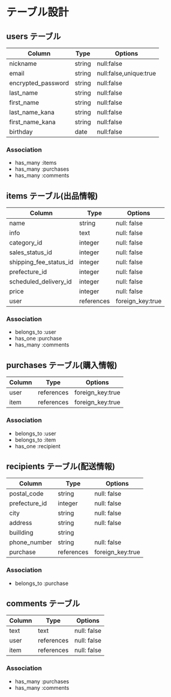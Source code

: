 # テーブル設計

## users テーブル

| Column             | Type    | Options                |
| ------------------ | ------- | ---------------------- |
| nickname           | string  | null:false             |
| email              | string  | null:false,unique:true |
| encrypted_password | string  | null:false             |
| last_name          | string  | null:false             |
| first_name         | string  | null:false             |
| last_name_kana     | string  | null:false             |
| first_name_kana    | string  | null:false             |
| birthday           | date    | null:false             |

### Association
- has_many :items
- has_many :purchases
- has_many :comments


## items テーブル(出品情報)

| Column                 | Type                 | Options          |
| ---------------------- | -------------------- | ---------------- |
| name                   | string               | null: false      |
| info                   | text                 | null: false      |
| category_id            | integer              | null: false      |
| sales_status_id        | integer              | null: false      |
| shipping_fee_status_id | integer              | null: false      |
| prefecture_id          | integer              | null: false      |
| scheduled_delivery_id  | integer              | null: false      |
| price                  | integer              | null: false      |
| user                   | references           | foreign_key:true |

### Association
- belongs_to :user
- has_one :purchase
- has_many :comments

## purchases テーブル(購入情報)

| Column                | Type                 | Options          |
| --------------------- | -------------------- | ---------------- |
| user                  | references           | foreign_key:true |
| item                  | references           | foreign_key:true |

### Association
- belongs_to :user
- belongs_to :item
- has_one :recipient

## recipients テーブル(配送情報)

| Column        | Type       | Options          |
| ------------- | ---------- | ---------------- |
| postal_code   | string     | null: false      |
| prefecture_id | integer    | null: false      |
| city          | string     | null: false      |
| address       | string     | null: false      |
| buillding     | string     |                  |
| phone_number  | string     | null: false      |
| purchase      | references | foreign_key:true |

### Association
- belongs_to :purchase

## comments テーブル

| Column    | Type       | Options     |
| --------- | ---------- | ----------- |
| text      | text       | null: false |
| user      | references | null: false |
| item      | references | null: false |

### Association
- has_many :purchases
- has_many :comments